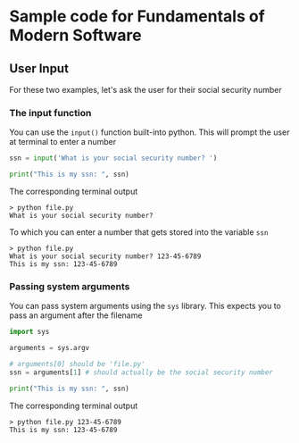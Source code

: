 # Sample code for Fundamentals of Modern Software

## User Input

For these two examples, let's ask the user for their social security number

### The input function
You can use the ```input()``` function built-into python. This will prompt the user at terminal to enter a number
```python
ssn = input('What is your social security number? ')

print("This is my ssn: ", ssn)
```
The corresponding terminal output
```
> python file.py
What is your social security number? 
```
To which you can enter a number that gets stored into the variable ```ssn```
```
> python file.py
What is your social security number? 123-45-6789
This is my ssn: 123-45-6789
```

### Passing system arguments
You can pass system arguments using the ```sys``` library. This expects you to pass an argument after the filename
```python
import sys

arguments = sys.argv

# arguments[0] should be 'file.py'
ssn = arguments[1] # should actually be the social security number

print("This is my ssn: ", ssn)
```
The corresponding terminal output
```
> python file.py 123-45-6789
This is my ssn: 123-45-6789
```
